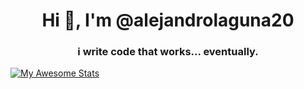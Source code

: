 <h1 align="center">Hi 👋, I'm @alejandrolaguna20</h1>
<h3 align="center">i write code that works... eventually.</h3>

[![My Awesome Stats](https://awesome-github-stats.azurewebsites.net/user-stats/alejandrolaguna20?cardType=level&theme=github-dark&preferLogin=false)](https://git.io/awesome-stats-card)

